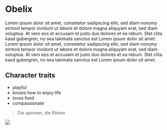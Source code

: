 # Obelix

Lorem ipsum dolor sit amet, consetetur sadipscing elitr, sed diam nonumy eirmod tempor invidunt ut labore et dolore magna aliquyam erat, sed diam voluptua. At vero eos et accusam et justo duo dolores et ea rebum. Stet clita kasd gubergren, no sea takimata sanctus est Lorem ipsum dolor sit amet. Lorem ipsum dolor sit amet, consetetur sadipscing elitr, sed diam nonumy eirmod tempor invidunt ut labore et dolore magna aliquyam erat, sed diam voluptua. At vero eos et accusam et justo duo dolores et ea rebum. Stet clita kasd gubergren, no sea takimata sanctus est Lorem ipsum dolor sit amet.

## Character traits

* playful
* knows how to enjoy life
* loves food
* compassionate

> Die spinnen, die Römer

<img src="https://png2.kisspng.com/sh/8e0d3ac5b9fb6503c7b8eb0bc074dfef/L0KzQYm3VsMxN6JtfZH0aYP2gLBuTf9jbZ1ukJ9qc4TogrrBTfNieqV0h9C2Y3BwebS0gv9wc15oh99yY4OwccT7hgJqgF5mhtY2b3LofLrBTcVjO2g8TdY7MUi3SIO3TsI3P2U1TaI8MUW2QIS9UcI6QGEAUac3cH7q/kisspng-obelix-asterix-cartoon-comic-book-comics-asterix-and-obelix-5b3775d2184820.2674050315303612980995.png"/>
